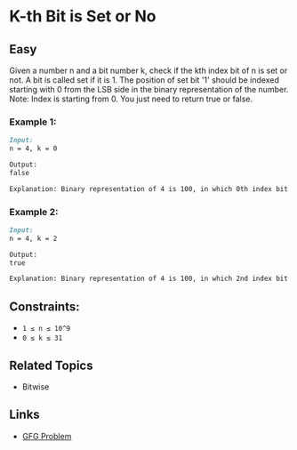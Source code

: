 #  K-th Bit is Set or No

## Easy
Given a number n and a bit number k, check if the kth index bit of n is set or not. A bit is called set if it is 1. The position of set bit '1' should be indexed starting with 0 from the LSB side in the binary representation of the number.
Note: Index is starting from 0. You just need to return true or false.

### Example 1:
```markdown
Input:
n = 4, k = 0

Output:
false

Explanation: Binary representation of 4 is 100, in which 0th index bit from LSB is not set. So, return false.
```

### Example 2:
```markdown
Input:
n = 4, k = 2

Output:
true

Explanation: Binary representation of 4 is 100, in which 2nd index bit from LSB is set. So, return true.
```

## Constraints:
- `1 ≤ n ≤ 10^9`
- `0 ≤ k ≤ 31`


## Related Topics
- Bitwise

## Links
- [GFG Problem](https://www.geeksforgeeks.org/problems/check-whether-k-th-bit-is-set-or-not-1587115620/1)

